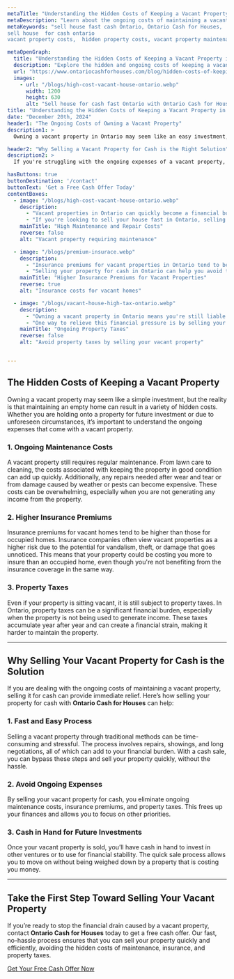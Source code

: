 ```yaml
---
metaTitle: "Understanding the Hidden Costs of Keeping a Vacant Property in Ontario | ontario cash for houses"
metaDescription: "Learn about the ongoing costs of maintaining a vacant property in Ontario and how Ontario Cash for Houses can help you sell your house for cash quickly."
metaKeywords: "sell house fast cash Ontario, Ontario Cash for Houses,
sell house  for cash ontario
vacant property costs,  hidden property costs, vacant property maintenance, property taxes, sell house for cash Ontario"

metaOpenGraph:
  title: "Understanding the Hidden Costs of Keeping a Vacant Property in Ontario"
  description: "Explore the hidden and ongoing costs of keeping a vacant property in Ontario and discover how Ontario Cash for Houses can help you sell your house for cash fast."
  url: "https://www.ontariocashforhouses.com/blog/hidden-costs-of-keeping-vacant-property-in-ontario"
  images:
    - url: "/blogs/high-cost-vacant-house-ontario.webp"
      width: 1200
      height: 630
      alt: "Sell house for cash fast Ontario with Ontario Cash for Houses"
title: "Understanding the Hidden Costs of Keeping a Vacant Property in Ontario"
date: "December 20th, 2024"
header1: "The Ongoing Costs of Owning a Vacant Property"
description1: >
  Owning a vacant property in Ontario may seem like an easy investment, but the hidden and ongoing costs can quickly add up. From higher insurance premiums to maintenance fees and property taxes, these expenses can become a financial burden. In this article, we explore the hidden costs of keeping a vacant property and how selling your property for cash can help you avoid these costs.

header2: "Why Selling a Vacant Property for Cash is the Right Solution"
description2: >
  If you're struggling with the ongoing expenses of a vacant property, selling it for cash can provide a quick solution to ease your financial burden. Avoid paying unnecessary maintenance costs, insurance premiums, and property taxes by choosing a cash sale with **Ontario Cash for Houses**. Our process is fast, and you can sell your vacant property without the delays of traditional real estate transactions.

hasButtons: true
buttonDestination: '/contact'
buttonText: 'Get a Free Cash Offer Today'
contentBoxes:
  - image: "/blogs/high-cost-vacant-house-ontario.webp"
    description: 
      - "Vacant properties in Ontario can quickly become a financial burden. Beyond the obvious maintenance, properties require regular upkeep such as landscaping, minor repairs, and utility costs that can easily spiral out of control. Even when the property is not generating any income, these ongoing expenses, such as lawn care, cleaning, and utility bills, can quickly add up, placing a significant strain on your finances."
      - "If you're looking to sell your house fast in Ontario, selling your vacant property for cash can provide immediate relief. By selling your house for cash in Ontario, you can avoid the ongoing maintenance and eliminate unnecessary costs that would otherwise pile up, allowing you to redirect your funds towards more pressing financial goals."
    mainTitle: "High Maintenance and Repair Costs"
    reverse: false
    alt: "Vacant property requiring maintenance"

  - image: "/blogs/premium-insurace.webp"
    description: 
      - "Insurance premiums for vacant properties in Ontario tend to be significantly higher due to the increased risk factors associated with empty homes. These include the risk of vandalism, weather damage, and potential liability claims, all of which make vacant homes a higher risk for insurers. As a result, property owners often face inflated insurance costs, which only add to the financial burden of owning an unoccupied property."
      - "Selling your property for cash in Ontario can help you avoid these costly premiums. By opting for Ontario Cash for Houses, you can eliminate the need for high insurance coverage, saving you money and freeing up resources that can be put to better use. If you’re looking to sell house cash fast in Ontario, this is an ideal option to consider."
    mainTitle: "Higher Insurance Premiums for Vacant Properties"
    reverse: true
    alt: "Insurance costs for vacant homes"

  - image: "/blogs/vacant-house-high-tax-ontario.webp"
    description: 
      - "Owning a vacant property in Ontario means you're still liable for property taxes, even if the property isn’t generating income. Property taxes can be a significant financial burden, especially when you're not receiving rent or any other form of income from the property. These taxes continue to accumulate year after year, contributing to an ever-growing financial strain for property owners."
      - "One way to relieve this financial pressure is by selling your vacant property for cash. By choosing to sell your house for cash in Ontario, you can eliminate the burden of property taxes and free up resources for other financial priorities. Ontario Cash for Houses offers a fast and reliable solution, allowing you to sell house cash fast and avoid the ongoing costs of property ownership."
    mainTitle: "Ongoing Property Taxes"
    reverse: false
    alt: "Avoid property taxes by selling your vacant property"


---
```


## **The Hidden Costs of Keeping a Vacant Property**

Owning a vacant property may seem like a simple investment, but the reality is that maintaining an empty home can result in a variety of hidden costs. Whether you are holding onto a property for future investment or due to unforeseen circumstances, it’s important to understand the ongoing expenses that come with a vacant property.

### **1. Ongoing Maintenance Costs**
A vacant property still requires regular maintenance. From lawn care to cleaning, the costs associated with keeping the property in good condition can add up quickly. Additionally, any repairs needed after wear and tear or from damage caused by weather or pests can become expensive. These costs can be overwhelming, especially when you are not generating any income from the property.

### **2. Higher Insurance Premiums**
Insurance premiums for vacant homes tend to be higher than those for occupied homes. Insurance companies often view vacant properties as a higher risk due to the potential for vandalism, theft, or damage that goes unnoticed. This means that your property could be costing you more to insure than an occupied home, even though you're not benefiting from the insurance coverage in the same way.

### **3. Property Taxes**
Even if your property is sitting vacant, it is still subject to property taxes. In Ontario, property taxes can be a significant financial burden, especially when the property is not being used to generate income. These taxes accumulate year after year and can create a financial strain, making it harder to maintain the property.

---

## **Why Selling Your Vacant Property for Cash is the Solution**

If you are dealing with the ongoing costs of maintaining a vacant property, selling it for cash can provide immediate relief. Here’s how selling your property for cash with **Ontario Cash for Houses** can help:

### **1. Fast and Easy Process**
Selling a vacant property through traditional methods can be time-consuming and stressful. The process involves repairs, showings, and long negotiations, all of which can add to your financial burden. With a cash sale, you can bypass these steps and sell your property quickly, without the hassle.

### **2. Avoid Ongoing Expenses**
By selling your vacant property for cash, you eliminate ongoing maintenance costs, insurance premiums, and property taxes. This frees up your finances and allows you to focus on other priorities.

### **3. Cash in Hand for Future Investments**
Once your vacant property is sold, you’ll have cash in hand to invest in other ventures or to use for financial stability. The quick sale process allows you to move on without being weighed down by a property that is costing you money.

---

## **Take the First Step Toward Selling Your Vacant Property**

If you’re ready to stop the financial drain caused by a vacant property, contact **Ontario Cash for Houses** today to get a free cash offer. Our fast, no-hassle process ensures that you can sell your property quickly and efficiently, avoiding the hidden costs of maintenance, insurance, and property taxes. 

[Get Your Free Cash Offer Now](#contact)
